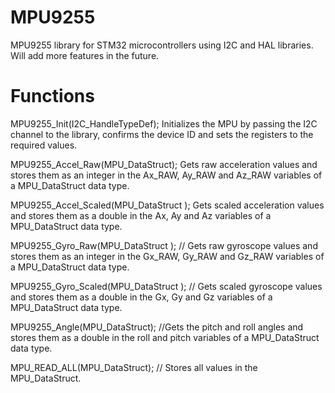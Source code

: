 # MPU9255
MPU9255 library for STM32 microcontrollers using I2C and HAL libraries. Will add more features in the future.

# Functions

MPU9255_Init(I2C_HandleTypeDef); Initializes the MPU by passing the I2C channel to the library, confirms the device ID and sets the registers to the required values.  

MPU9255_Accel_Raw(MPU_DataStruct); Gets raw acceleration values and stores them as an integer in the Ax_RAW, Ay_RAW and Az_RAW variables of a MPU_DataStruct data type.

MPU9255_Accel_Scaled(MPU_DataStruct ); Gets scaled acceleration values and stores them as a double in the Ax, Ay and Az variables of a MPU_DataStruct data type.

MPU9255_Gyro_Raw(MPU_DataStruct ); //  Gets raw gyroscope values and stores them as an integer in the Gx_RAW, Gy_RAW and Gz_RAW variables of a MPU_DataStruct data type.


MPU9255_Gyro_Scaled(MPU_DataStruct ); // Gets scaled gyroscope values and stores them as a double in the Gx, Gy and Gz variables of a MPU_DataStruct data type.

MPU9255_Angle(MPU_DataStruct); //Gets the pitch and roll angles and stores them as a double in the roll and pitch variables of a MPU_DataStruct data type.

MPU_READ_ALL(MPU_DataStruct); // Stores all values in the MPU_DataStruct.

